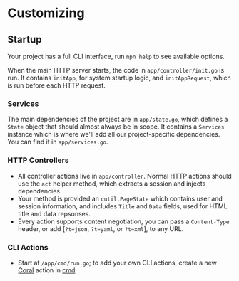 <!--- Content managed by Project Forge, see [projectforge.md] for details. -->
# Customizing

## Startup

Your project has a full CLI interface, run `npn help` to see available options.

When the main HTTP server starts, the code in `app/controller/init.go` is run. 
It contains `initApp`, for system startup logic, and `initAppRequest`, which is run before each HTTP request. 

### Services

The main dependencies of the project are in `app/state.go`, which defines a `State` object that should almost always be in scope. 
It contains a `Services` instance which is where we'll add all our project-specific dependencies. 
You can find it in `app/services.go`.

### HTTP Controllers

- All controller actions live in `app/controller`. Normal HTTP actions should use the `act` helper method, which extracts a session and injects dependencies.
- Your method is provided an `cutil.PageState` which contains user and session information, and includes `Title` and `Data` fields, used for HTML title and data repsonses.
- Every action supports content negotiation, you can pass a `Content-Type` header, or add [`?t=json`, `?t=yaml`, or `?t=xml`], to any URL.

### CLI Actions

- Start at `/app/cmd/run.go`; to add your own CLI actions, create a new [Coral](https://github.com/muesli/coral) action in [cmd](/m/core/fs/app/cmd)
